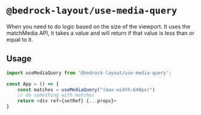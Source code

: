 # `@bedrock-layout/use-media-query`

When you need to do logic based on the size of the viewport. It uses the matchMedia API, it takes a value and will return if that value is less than or equal to it.

## Usage

```javascript
import useMediaQuery from '@bedrock-layout/use-media-query';

const App = () => {
    const matches = useMediaQuery("(max-width:640px)")
    // do something with matches
    return <div ref={setRef} {...props}>
}
```

